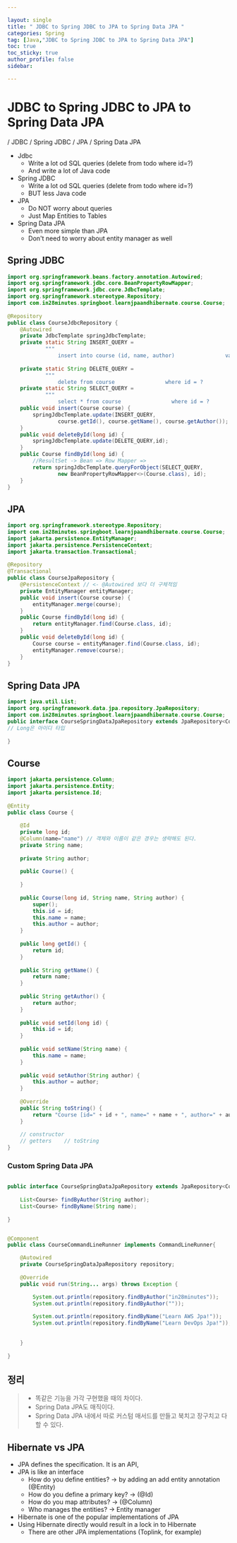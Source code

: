 ```yaml
---

layout: single
title: " JDBC to Spring JDBC to JPA to Spring Data JPA "
categories: Spring
tag: [Java,"JDBC to Spring JDBC to JPA to Spring Data JPA"]
toc: true
toc_sticky: true
author_profile: false
sidebar:

---
```

# JDBC to Spring JDBC to JPA to Spring Data JPA
/ JDBC / Spring JDBC / JPA / Spring Data JPA

- Jdbc
	- Write a lot od SQL queries (delete from todo where id=?)
	- And write a lot of Java code
- Spring JDBC
	- Write a lot od SQL queries (delete from todo where id=?)
	- BUT less Java code
- JPA
	- Do NOT worry about queries
	- Just Map Entities to Tables
- Spring Data JPA
	- Even more simple than JPA
	- Don't need to worry about entity manager as well

## Spring JDBC

```java
import org.springframework.beans.factory.annotation.Autowired;  
import org.springframework.jdbc.core.BeanPropertyRowMapper;  
import org.springframework.jdbc.core.JdbcTemplate;  
import org.springframework.stereotype.Repository;  
import com.in28minutes.springboot.learnjpaandhibernate.course.Course;  
  
@Repository  
public class CourseJdbcRepository {  
    @Autowired  
    private JdbcTemplate springJdbcTemplate;  
    private static String INSERT_QUERY =  
            """  
                insert into course (id, name, author)                values(?, ?,?);                """;  
  
    private static String DELETE_QUERY =  
            """  
                delete from course                where id = ?                """;  
    private static String SELECT_QUERY =  
            """  
                select * from course                where id = ?                """;  
    public void insert(Course course) {  
        springJdbcTemplate.update(INSERT_QUERY,  
                course.getId(), course.getName(), course.getAuthor());  
    }  
    public void deleteById(long id) {  
        springJdbcTemplate.update(DELETE_QUERY,id);  
    }  
    public Course findById(long id) {  
        //ResultSet -> Bean => Row Mapper =>  
        return springJdbcTemplate.queryForObject(SELECT_QUERY,  
                new BeanPropertyRowMapper<>(Course.class), id);  
    }  
}
```



## JPA
```java
import org.springframework.stereotype.Repository;  
import com.in28minutes.springboot.learnjpaandhibernate.course.Course;  
import jakarta.persistence.EntityManager;  
import jakarta.persistence.PersistenceContext;  
import jakarta.transaction.Transactional;  
  
@Repository  
@Transactional  
public class CourseJpaRepository {  
    @PersistenceContext // <- @Autowired 보다 더 구체적임  
    private EntityManager entityManager;  
    public void insert(Course course) {  
        entityManager.merge(course);  
    }  
    public Course findById(long id) {  
        return entityManager.find(Course.class, id);  
    }  
    public void deleteById(long id) {  
        Course course = entityManager.find(Course.class, id);  
        entityManager.remove(course);  
    }  
}
```


## Spring Data JPA
```java  
import java.util.List;  
import org.springframework.data.jpa.repository.JpaRepository;  
import com.in28minutes.springboot.learnjpaandhibernate.course.Course;  
public interface CourseSpringDataJpaRepository extends JpaRepository<Course, Long>{  
// Long은 아이디 타입
  
}
```


## Course
```java
import jakarta.persistence.Column;  
import jakarta.persistence.Entity;  
import jakarta.persistence.Id;  
  
@Entity  
public class Course {  
  
    @Id  
    private long id;  
    @Column(name="name") // 객체와 이름이 같은 경우는 생략해도 된다.  
    private String name;  
  
    private String author;  
  
    public Course() {  
  
    }  
  
    public Course(long id, String name, String author) {  
        super();  
        this.id = id;  
        this.name = name;  
        this.author = author;  
    }  
  
    public long getId() {  
        return id;  
    }  
  
    public String getName() {  
        return name;  
    }  
  
    public String getAuthor() {  
        return author;  
    }  
  
    public void setId(long id) {  
        this.id = id;  
    }  
  
    public void setName(String name) {  
        this.name = name;  
    }  
  
    public void setAuthor(String author) {  
        this.author = author;  
    }  
  
    @Override  
    public String toString() {  
        return "Course [id=" + id + ", name=" + name + ", author=" + author + "]";  
    }  
  
    // constructor  
    // getters    // toString  
}
```

### Custom Spring Data JPA

```java

public interface CourseSpringDataJpaRepository extends JpaRepository<Course, Long>{  
  
    List<Course> findByAuthor(String author);  
    List<Course> findByName(String name);  
  
}
```

```java

@Component  
public class CourseCommandLineRunner implements CommandLineRunner{  

    @Autowired  
    private CourseSpringDataJpaRepository repository;  
  
    @Override  
    public void run(String... args) throws Exception {  

        System.out.println(repository.findByAuthor("in28minutes"));  
        System.out.println(repository.findByAuthor(""));  
  
        System.out.println(repository.findByName("Learn AWS Jpa!"));  
        System.out.println(repository.findByName("Learn DevOps Jpa!"));  
  
  
    }  
  
}
```

## 정리

>- 똑같은 기능을 가각 구현했을 때의 차이다.
>- Spring Data JPA도 매직이다.
>- Spring Data JPA 내에서 따로 커스텀 매서드를 만들고 북치고 장구치고 다 할 수 있다.

## Hibernate vs JPA
- JPA defines the specification. It is an API,
- JPA is like an interface
	- How do you define entities? -> by adding an add entity annotation (@Entity)
	- How do you define a primary key? -> (@Id)
	- How do you map attributes? -> (@Column)
	- Who manages the entities? -> Entity manager
- Hibernate is one of the popular implementations of JPA
- Using Hibernate directly would result in a lock in to Hibernate
	- There are other JPA implementations (Toplink, for example)